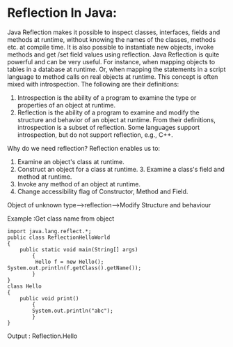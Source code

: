 # Reflection In Java:

 Java Reflection makes it possible to inspect classes, interfaces, fields and methods at runtime,
 without knowing the names of the classes, methods etc. at compile time.
 It is also possible to instantiate new objects, invoke methods and get /set field values using reflection.
 Java Reflection is quite powerful and can be very useful.
 For instance, when mapping objects to tables in a database at runtime.
 Or, when mapping the statements in a script language to method calls on real objects at runtime.
 This concept is often mixed with introspection. The following are their definitions: 

1. Introspection is the ability of a program to examine the type or properties of an object at runtime. 
2. Reflection is the ability of a program to examine and modify the structure and behavior of an object at runtime.
 From their definitions, introspection is a subset of reflection. Some languages support introspection,
 but do not support reflection, e.g., C++.

Why do we need reflection? 
Reflection enables us to: 
1. Examine an object's class at runtime. 
2. Construct an object for a class at runtime. 3. Examine a class's field and method at runtime. 
4. Invoke any method of an object at runtime. 
5. Change accessibility flag of Constructor, Method and Field.

Object of unknown type-->reflection-->Modify Structure and behaviour

Example :Get class name	from object
```
import java.lang.reflect.*; 
public class ReflectionHelloWorld 
{ 
	public static void main(String[] args)
 		{
		 Hello f = new Hello(); System.out.println(f.getClass().getName()); 
		}
}
class Hello 
{
 	public void print() 
		{
 		System.out.println("abc"); 
		} 
}
```
Output : Reflection.Hello